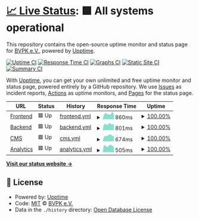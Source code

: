 # [📈 Live Status](https://status.bvpk.org): <!--live status--> **🟩 All systems operational**

This repository contains the open-source uptime monitor and status page for [BVPK e.V.](https://bvpk.org), powered by [Upptime](https://github.com/upptime/upptime).

[![Uptime CI](https://github.com/BVPyro/status/workflows/Uptime%20CI/badge.svg)](https://github.com/BVPyro/status/actions?query=workflow%3A%22Uptime+CI%22)
[![Response Time CI](https://github.com/BVPyro/status/workflows/Response%20Time%20CI/badge.svg)](https://github.com/BVPyro/status/actions?query=workflow%3A%22Response+Time+CI%22)
[![Graphs CI](https://github.com/BVPyro/status/workflows/Graphs%20CI/badge.svg)](https://github.com/BVPyro/status/actions?query=workflow%3A%22Graphs+CI%22)
[![Static Site CI](https://github.com/BVPyro/status/workflows/Static%20Site%20CI/badge.svg)](https://github.com/BVPyro/status/actions?query=workflow%3A%22Static+Site+CI%22)
[![Summary CI](https://github.com/BVPyro/status/workflows/Summary%20CI/badge.svg)](https://github.com/BVPyro/status/actions?query=workflow%3A%22Summary+CI%22)

With [Upptime](https://upptime.js.org), you can get your own unlimited and free uptime monitor and status page, powered entirely by a GitHub repository. We use [Issues](https://github.com/BVPyro/status/issues) as incident reports, [Actions](https://github.com/BVPyro/status/actions) as uptime monitors, and [Pages](https://status.bvpk.org) for the status page.

<!--start: status pages-->
<!-- This summary is generated by Upptime (https://github.com/upptime/upptime) -->
<!-- Do not edit this manually, your changes will be overwritten -->
<!-- prettier-ignore -->
| URL | Status | History | Response Time | Uptime |
| --- | ------ | ------- | ------------- | ------ |
| <img alt="" src="https://bvpk.org/favicon/favicon-16x16.png" height="13"> [Frontend](https://bvpk.org) | 🟩 Up | [frontend.yml](https://github.com/BVPyro/status/commits/HEAD/history/frontend.yml) | <details><summary><img alt="Response time graph" src="./graphs/frontend/response-time-week.png" height="20"> 860ms</summary><br><a href="https://status.bvpk.org/history/frontend"><img alt="Response time 900" src="https://img.shields.io/endpoint?url=https%3A%2F%2Fraw.githubusercontent.com%2FBVPyro%2Fstatus%2FHEAD%2Fapi%2Ffrontend%2Fresponse-time.json"></a><br><a href="https://status.bvpk.org/history/frontend"><img alt="24-hour response time 705" src="https://img.shields.io/endpoint?url=https%3A%2F%2Fraw.githubusercontent.com%2FBVPyro%2Fstatus%2FHEAD%2Fapi%2Ffrontend%2Fresponse-time-day.json"></a><br><a href="https://status.bvpk.org/history/frontend"><img alt="7-day response time 860" src="https://img.shields.io/endpoint?url=https%3A%2F%2Fraw.githubusercontent.com%2FBVPyro%2Fstatus%2FHEAD%2Fapi%2Ffrontend%2Fresponse-time-week.json"></a><br><a href="https://status.bvpk.org/history/frontend"><img alt="30-day response time 834" src="https://img.shields.io/endpoint?url=https%3A%2F%2Fraw.githubusercontent.com%2FBVPyro%2Fstatus%2FHEAD%2Fapi%2Ffrontend%2Fresponse-time-month.json"></a><br><a href="https://status.bvpk.org/history/frontend"><img alt="1-year response time 900" src="https://img.shields.io/endpoint?url=https%3A%2F%2Fraw.githubusercontent.com%2FBVPyro%2Fstatus%2FHEAD%2Fapi%2Ffrontend%2Fresponse-time-year.json"></a></details> | <details><summary><a href="https://status.bvpk.org/history/frontend">100.00%</a></summary><a href="https://status.bvpk.org/history/frontend"><img alt="All-time uptime 100.00%" src="https://img.shields.io/endpoint?url=https%3A%2F%2Fraw.githubusercontent.com%2FBVPyro%2Fstatus%2FHEAD%2Fapi%2Ffrontend%2Fuptime.json"></a><br><a href="https://status.bvpk.org/history/frontend"><img alt="24-hour uptime 100.00%" src="https://img.shields.io/endpoint?url=https%3A%2F%2Fraw.githubusercontent.com%2FBVPyro%2Fstatus%2FHEAD%2Fapi%2Ffrontend%2Fuptime-day.json"></a><br><a href="https://status.bvpk.org/history/frontend"><img alt="7-day uptime 100.00%" src="https://img.shields.io/endpoint?url=https%3A%2F%2Fraw.githubusercontent.com%2FBVPyro%2Fstatus%2FHEAD%2Fapi%2Ffrontend%2Fuptime-week.json"></a><br><a href="https://status.bvpk.org/history/frontend"><img alt="30-day uptime 100.00%" src="https://img.shields.io/endpoint?url=https%3A%2F%2Fraw.githubusercontent.com%2FBVPyro%2Fstatus%2FHEAD%2Fapi%2Ffrontend%2Fuptime-month.json"></a><br><a href="https://status.bvpk.org/history/frontend"><img alt="1-year uptime 100.00%" src="https://img.shields.io/endpoint?url=https%3A%2F%2Fraw.githubusercontent.com%2FBVPyro%2Fstatus%2FHEAD%2Fapi%2Ffrontend%2Fuptime-year.json"></a></details>
| <img alt="" src="https://db.bvpk.org/dashboard/favicon-32.png" height="13"> [Backend](https://db.bvpk.org) | 🟩 Up | [backend.yml](https://github.com/BVPyro/status/commits/HEAD/history/backend.yml) | <details><summary><img alt="Response time graph" src="./graphs/backend/response-time-week.png" height="20"> 801ms</summary><br><a href="https://status.bvpk.org/history/backend"><img alt="Response time 845" src="https://img.shields.io/endpoint?url=https%3A%2F%2Fraw.githubusercontent.com%2FBVPyro%2Fstatus%2FHEAD%2Fapi%2Fbackend%2Fresponse-time.json"></a><br><a href="https://status.bvpk.org/history/backend"><img alt="24-hour response time 813" src="https://img.shields.io/endpoint?url=https%3A%2F%2Fraw.githubusercontent.com%2FBVPyro%2Fstatus%2FHEAD%2Fapi%2Fbackend%2Fresponse-time-day.json"></a><br><a href="https://status.bvpk.org/history/backend"><img alt="7-day response time 801" src="https://img.shields.io/endpoint?url=https%3A%2F%2Fraw.githubusercontent.com%2FBVPyro%2Fstatus%2FHEAD%2Fapi%2Fbackend%2Fresponse-time-week.json"></a><br><a href="https://status.bvpk.org/history/backend"><img alt="30-day response time 833" src="https://img.shields.io/endpoint?url=https%3A%2F%2Fraw.githubusercontent.com%2FBVPyro%2Fstatus%2FHEAD%2Fapi%2Fbackend%2Fresponse-time-month.json"></a><br><a href="https://status.bvpk.org/history/backend"><img alt="1-year response time 845" src="https://img.shields.io/endpoint?url=https%3A%2F%2Fraw.githubusercontent.com%2FBVPyro%2Fstatus%2FHEAD%2Fapi%2Fbackend%2Fresponse-time-year.json"></a></details> | <details><summary><a href="https://status.bvpk.org/history/backend">100.00%</a></summary><a href="https://status.bvpk.org/history/backend"><img alt="All-time uptime 99.98%" src="https://img.shields.io/endpoint?url=https%3A%2F%2Fraw.githubusercontent.com%2FBVPyro%2Fstatus%2FHEAD%2Fapi%2Fbackend%2Fuptime.json"></a><br><a href="https://status.bvpk.org/history/backend"><img alt="24-hour uptime 100.00%" src="https://img.shields.io/endpoint?url=https%3A%2F%2Fraw.githubusercontent.com%2FBVPyro%2Fstatus%2FHEAD%2Fapi%2Fbackend%2Fuptime-day.json"></a><br><a href="https://status.bvpk.org/history/backend"><img alt="7-day uptime 100.00%" src="https://img.shields.io/endpoint?url=https%3A%2F%2Fraw.githubusercontent.com%2FBVPyro%2Fstatus%2FHEAD%2Fapi%2Fbackend%2Fuptime-week.json"></a><br><a href="https://status.bvpk.org/history/backend"><img alt="30-day uptime 100.00%" src="https://img.shields.io/endpoint?url=https%3A%2F%2Fraw.githubusercontent.com%2FBVPyro%2Fstatus%2FHEAD%2Fapi%2Fbackend%2Fuptime-month.json"></a><br><a href="https://status.bvpk.org/history/backend"><img alt="1-year uptime 99.98%" src="https://img.shields.io/endpoint?url=https%3A%2F%2Fraw.githubusercontent.com%2FBVPyro%2Fstatus%2FHEAD%2Fapi%2Fbackend%2Fuptime-year.json"></a></details>
| <img alt="" src="https://cms.bvpk.org/admin/img/icons/android-chrome-512x512.png" height="13"> [CMS](https://cms.bvpk.org) | 🟩 Up | [cms.yml](https://github.com/BVPyro/status/commits/HEAD/history/cms.yml) | <details><summary><img alt="Response time graph" src="./graphs/cms/response-time-week.png" height="20"> 674ms</summary><br><a href="https://status.bvpk.org/history/cms"><img alt="Response time 724" src="https://img.shields.io/endpoint?url=https%3A%2F%2Fraw.githubusercontent.com%2FBVPyro%2Fstatus%2FHEAD%2Fapi%2Fcms%2Fresponse-time.json"></a><br><a href="https://status.bvpk.org/history/cms"><img alt="24-hour response time 570" src="https://img.shields.io/endpoint?url=https%3A%2F%2Fraw.githubusercontent.com%2FBVPyro%2Fstatus%2FHEAD%2Fapi%2Fcms%2Fresponse-time-day.json"></a><br><a href="https://status.bvpk.org/history/cms"><img alt="7-day response time 674" src="https://img.shields.io/endpoint?url=https%3A%2F%2Fraw.githubusercontent.com%2FBVPyro%2Fstatus%2FHEAD%2Fapi%2Fcms%2Fresponse-time-week.json"></a><br><a href="https://status.bvpk.org/history/cms"><img alt="30-day response time 681" src="https://img.shields.io/endpoint?url=https%3A%2F%2Fraw.githubusercontent.com%2FBVPyro%2Fstatus%2FHEAD%2Fapi%2Fcms%2Fresponse-time-month.json"></a><br><a href="https://status.bvpk.org/history/cms"><img alt="1-year response time 724" src="https://img.shields.io/endpoint?url=https%3A%2F%2Fraw.githubusercontent.com%2FBVPyro%2Fstatus%2FHEAD%2Fapi%2Fcms%2Fresponse-time-year.json"></a></details> | <details><summary><a href="https://status.bvpk.org/history/cms">100.00%</a></summary><a href="https://status.bvpk.org/history/cms"><img alt="All-time uptime 100.00%" src="https://img.shields.io/endpoint?url=https%3A%2F%2Fraw.githubusercontent.com%2FBVPyro%2Fstatus%2FHEAD%2Fapi%2Fcms%2Fuptime.json"></a><br><a href="https://status.bvpk.org/history/cms"><img alt="24-hour uptime 100.00%" src="https://img.shields.io/endpoint?url=https%3A%2F%2Fraw.githubusercontent.com%2FBVPyro%2Fstatus%2FHEAD%2Fapi%2Fcms%2Fuptime-day.json"></a><br><a href="https://status.bvpk.org/history/cms"><img alt="7-day uptime 100.00%" src="https://img.shields.io/endpoint?url=https%3A%2F%2Fraw.githubusercontent.com%2FBVPyro%2Fstatus%2FHEAD%2Fapi%2Fcms%2Fuptime-week.json"></a><br><a href="https://status.bvpk.org/history/cms"><img alt="30-day uptime 100.00%" src="https://img.shields.io/endpoint?url=https%3A%2F%2Fraw.githubusercontent.com%2FBVPyro%2Fstatus%2FHEAD%2Fapi%2Fcms%2Fuptime-month.json"></a><br><a href="https://status.bvpk.org/history/cms"><img alt="1-year uptime 100.00%" src="https://img.shields.io/endpoint?url=https%3A%2F%2Fraw.githubusercontent.com%2FBVPyro%2Fstatus%2FHEAD%2Fapi%2Fcms%2Fuptime-year.json"></a></details>
| <img alt="" src="https://umami.bvpk.org/favicon-16x16.png" height="13"> [Analytics](https://umami.bvpk.org) | 🟩 Up | [analytics.yml](https://github.com/BVPyro/status/commits/HEAD/history/analytics.yml) | <details><summary><img alt="Response time graph" src="./graphs/analytics/response-time-week.png" height="20"> 505ms</summary><br><a href="https://status.bvpk.org/history/analytics"><img alt="Response time 567" src="https://img.shields.io/endpoint?url=https%3A%2F%2Fraw.githubusercontent.com%2FBVPyro%2Fstatus%2FHEAD%2Fapi%2Fanalytics%2Fresponse-time.json"></a><br><a href="https://status.bvpk.org/history/analytics"><img alt="24-hour response time 419" src="https://img.shields.io/endpoint?url=https%3A%2F%2Fraw.githubusercontent.com%2FBVPyro%2Fstatus%2FHEAD%2Fapi%2Fanalytics%2Fresponse-time-day.json"></a><br><a href="https://status.bvpk.org/history/analytics"><img alt="7-day response time 505" src="https://img.shields.io/endpoint?url=https%3A%2F%2Fraw.githubusercontent.com%2FBVPyro%2Fstatus%2FHEAD%2Fapi%2Fanalytics%2Fresponse-time-week.json"></a><br><a href="https://status.bvpk.org/history/analytics"><img alt="30-day response time 549" src="https://img.shields.io/endpoint?url=https%3A%2F%2Fraw.githubusercontent.com%2FBVPyro%2Fstatus%2FHEAD%2Fapi%2Fanalytics%2Fresponse-time-month.json"></a><br><a href="https://status.bvpk.org/history/analytics"><img alt="1-year response time 567" src="https://img.shields.io/endpoint?url=https%3A%2F%2Fraw.githubusercontent.com%2FBVPyro%2Fstatus%2FHEAD%2Fapi%2Fanalytics%2Fresponse-time-year.json"></a></details> | <details><summary><a href="https://status.bvpk.org/history/analytics">100.00%</a></summary><a href="https://status.bvpk.org/history/analytics"><img alt="All-time uptime 99.98%" src="https://img.shields.io/endpoint?url=https%3A%2F%2Fraw.githubusercontent.com%2FBVPyro%2Fstatus%2FHEAD%2Fapi%2Fanalytics%2Fuptime.json"></a><br><a href="https://status.bvpk.org/history/analytics"><img alt="24-hour uptime 100.00%" src="https://img.shields.io/endpoint?url=https%3A%2F%2Fraw.githubusercontent.com%2FBVPyro%2Fstatus%2FHEAD%2Fapi%2Fanalytics%2Fuptime-day.json"></a><br><a href="https://status.bvpk.org/history/analytics"><img alt="7-day uptime 100.00%" src="https://img.shields.io/endpoint?url=https%3A%2F%2Fraw.githubusercontent.com%2FBVPyro%2Fstatus%2FHEAD%2Fapi%2Fanalytics%2Fuptime-week.json"></a><br><a href="https://status.bvpk.org/history/analytics"><img alt="30-day uptime 100.00%" src="https://img.shields.io/endpoint?url=https%3A%2F%2Fraw.githubusercontent.com%2FBVPyro%2Fstatus%2FHEAD%2Fapi%2Fanalytics%2Fuptime-month.json"></a><br><a href="https://status.bvpk.org/history/analytics"><img alt="1-year uptime 99.98%" src="https://img.shields.io/endpoint?url=https%3A%2F%2Fraw.githubusercontent.com%2FBVPyro%2Fstatus%2FHEAD%2Fapi%2Fanalytics%2Fuptime-year.json"></a></details>

<!--end: status pages-->

[**Visit our status website →**](https://status.bvpk.org)

## 📄 License

- Powered by: [Upptime](https://github.com/upptime/upptime)
- Code: [MIT](./LICENSE) © [BVPK e.V.](https://bvpk.org)
- Data in the `./history` directory: [Open Database License](https://opendatacommons.org/licenses/odbl/1-0/)
